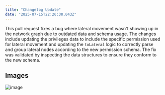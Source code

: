 ```yaml
---
title: "Changelog Update"
date: "2025-07-15T22:20:30.043Z"
---
```


This pull request fixes a bug where lateral movement wasn't showing up in the network graph due to outdated data and schema usage. The changes include updating the privileges data to include the specific permission used for lateral movement and updating the `toLateral` logic to correctly parse and group lateral nodes according to the new permission schema. The fix was validated by inspecting the data structures to ensure they conform to the new schema.


## Images
![image](https://github.com/user-attachments/assets/c3d89b1a-4c15-404c-ad07-5bff06b7f563)
